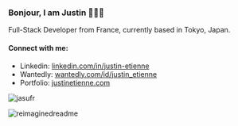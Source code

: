 <h3 align="left">Bonjour, I am Justin 🙇🏻‍♂️</h3>
<p align="left">Full-Stack Developer from France, currently based in Tokyo, Japan.</p>
<h4 align="left">Connect with me:</h4>
<div align="left">
  <ul>
    <li>Linkedin: <a href="https://www.linkedin.com/in/justin-etienne/">linkedin.com/in/justin-etienne</a></li>
    <li>Wantedly: <a href="https://www.wantedly.com/id/justin_etienne">wantedly.com/id/justin_etienne</a></li>
    <li>Portfolio: <a href="https://www.justinetienne.com/">justinetienne.com</a></li>
  </ul>
  <p><img align="left" src="https://github-readme-stats.vercel.app/api/top-langs?username=jasufr&show_icons=true&locale=en&layout=compact" alt="jasufr" /></p>
  <br />
  <p><img src="https://myreadme.vercel.app/api/embed/jasufr?panels=userstatistics,toprepositories,toplanguages,commitgraph" alt="reimaginedreadme" /></p>
</div>
